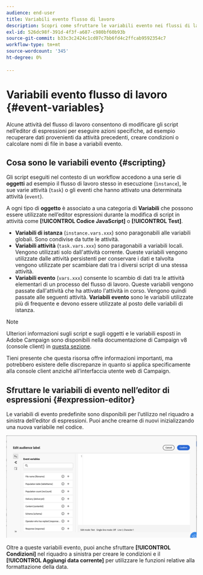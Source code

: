 ```yaml
---
audience: end-user
title: Variabili evento flusso di lavoro
description: Scopri come sfruttare le variabili evento nei flussi di lavoro.
exl-id: 526dc98f-391d-4f3f-a687-c980bf60b93b
source-git-commit: b33c3c2424c1cd07c7bb6fd4c2ffcab9592354c7
workflow-type: tm+mt
source-wordcount: '345'
ht-degree: 0%

---
```


# Variabili evento flusso di lavoro {#event-variables}

Alcune attività del flusso di lavoro consentono di modificare gli script nell’editor di espressioni per eseguire azioni specifiche, ad esempio recuperare dati provenienti da attività precedenti, creare condizioni o calcolare nomi di file in base a variabili evento.

## Cosa sono le variabili evento {#scripting}

Gli script eseguiti nel contesto di un workflow accedono a una serie di **oggetti** ad esempio il flusso di lavoro stesso in esecuzione (`ìnstance`), le sue varie attività (`task`) o gli eventi che hanno attivato una determinata attività (`event`).

A ogni tipo di **oggetto** è associato a una categoria di **Variabili** che possono essere utilizzate nell’editor espressioni durante la modifica di script in attività come **[!UICONTROL Codice JavaScript]** o **[!UICONTROL Test]**.

* **Variabili di istanza** (`instance.vars.xxx`) sono paragonabili alle variabili globali. Sono condivise da tutte le attività.
* **Variabili attività** (`task.vars.xxx`) sono paragonabili a variabili locali. Vengono utilizzati solo dall&#39;attività corrente. Queste variabili vengono utilizzate dalle attività persistenti per conservare i dati e talvolta vengono utilizzate per scambiare dati tra i diversi script di una stessa attività.
* **Variabili evento** (`vars.xxx`) consente lo scambio di dati tra le attività elementari di un processo del flusso di lavoro. Queste variabili vengono passate dall&#39;attività che ha attivato l&#39;attività in corso. Vengono quindi passate alle seguenti attività. **Variabili evento** sono le variabili utilizzate più di frequente e devono essere utilizzate al posto delle variabili di istanza.

>[!NOTE]
>
>Ulteriori informazioni sugli script e sugli oggetti e le variabili esposti in Adobe Campaign sono disponibili nella documentazione di Campaign v8 (console client) in [questa sezione](https://experienceleague.adobe.com/en/docs/campaign/automation/workflows/advanced-management/javascript-scripts-and-templates).
>
>Tieni presente che questa risorsa offre informazioni importanti, ma potrebbero esistere delle discrepanze in quanto si applica specificamente alla console client anziché all’interfaccia utente web di Campaign.

## Sfruttare le variabili di evento nell’editor di espressioni {#expression-editor}

Le variabili di evento predefinite sono disponibili per l’utilizzo nel riquadro a sinistra dell’editor di espressioni. Puoi anche crearne di nuovi inizializzando una nuova variabile nel codice.

![](assets/event-variables.png)

Oltre a queste variabili evento, puoi anche sfruttare **[!UICONTROL Condizioni]** nel riquadro a sinistra per creare le condizioni e il **[!UICONTROL Aggiungi data corrente]** per utilizzare le funzioni relative alla formattazione della data.
